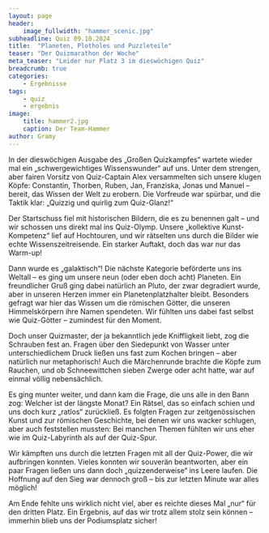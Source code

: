 ```yaml
---
layout: page
header:
    image_fullwidth: "hammer_scenic.jpg"
subheadline: Quiz 09.10.2024
title:  "Planeten, Plotholes und Puzzleteile"
teaser: "Der Quizmarathon der Woche"
meta_teaser: "Leider nur Platz 3 im dieswöchigen Quiz"
breadcrumb: true
categories:
    - Ergebnisse
tags:
    - quiz
    - ergebnis
image:
    title: hammer2.jpg
    caption: Der Team-Hammer
author: Gramy
---
```


In der dieswöchigen Ausgabe des „Großen Quizkampfes“ wartete wieder mal ein „schwergewichtiges Wissenswunder“ auf uns. 
Unter dem strengen, aber fairen Vorsitz von Quiz-Captain Alex versammelten sich unsere klugen Köpfe: Constantin, Thorben, Ruben, Jan, Franziska, Jonas und Manuel – bereit, das Wissen der Welt zu erobern. 
Die Vorfreude war spürbar, und die Taktik klar: „Quizzig und quirlig zum Quiz-Glanz!“


Der Startschuss fiel mit historischen Bildern, die es zu benennen galt – und wir schossen uns direkt mal ins Quiz-Olymp. Unsere „kollektive Kunst-Kompetenz“ lief auf Hochtouren, und wir rätselten uns durch die Bilder wie echte Wissenszeitreisende. Ein starker Auftakt, doch das war nur das Warm-up!

Dann wurde es „galaktisch“! Die nächste Kategorie beförderte uns ins Weltall – es ging um unsere neun (oder eben doch acht) Planeten. Ein freundlicher Gruß ging dabei natürlich an Pluto, der zwar degradiert wurde, aber in unseren Herzen immer ein Planetenplatzhalter bleibt. Besonders gefragt war hier das Wissen um die römischen Götter, die unseren Himmelskörpern ihre Namen spendeten. Wir fühlten uns dabei fast selbst wie Quiz-Götter – zumindest für den Moment.

Doch unser Quizmaster, der ja bekanntlich jede Kniffligkeit liebt, zog die Schrauben fest an. 
Fragen über den Siedepunkt von Wasser unter unterschiedlichem Druck ließen uns fast zum Kochen bringen – aber natürlich nur metaphorisch! 
Auch die Märchenrunde brachte die Köpfe zum Rauchen, und ob Schneewittchen sieben Zwerge oder acht hatte, war auf einmal völlig nebensächlich.

Es ging munter weiter, und dann kam die Frage, die uns alle in den Bann zog: Welcher ist der längste Monat? 
Ein Rätsel, das so einfach schien und uns doch kurz „ratlos“ zurückließ. 
Es folgten Fragen zur zeitgenössischen Kunst und zur römischen Geschichte, bei denen wir uns wacker schlugen, aber auch feststellen mussten: Bei manchen Themen fühlten wir uns eher wie im Quiz-Labyrinth als auf der Quiz-Spur.

Wir kämpften uns durch die letzten Fragen mit all der Quiz-Power, die wir aufbringen konnten. 
Vieles konnten wir souverän beantworten, aber ein paar Fragen ließen uns dann doch „quizzenderweise“ ins Leere laufen. 
Die Hoffnung auf den Sieg war dennoch groß – bis zur letzten Minute war alles möglich!

Am Ende fehlte uns wirklich nicht viel, aber es reichte dieses Mal „nur“ für den dritten Platz. 
Ein Ergebnis, auf das wir trotz allem stolz sein können – immerhin blieb uns der Podiumsplatz sicher!
